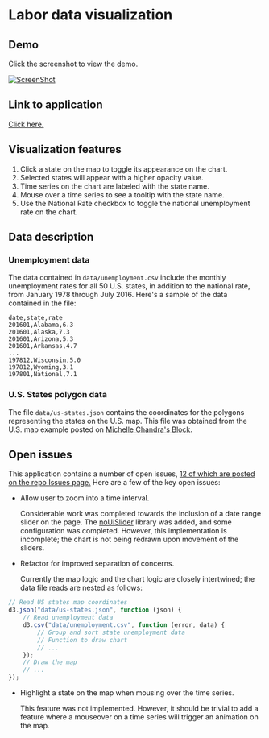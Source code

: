 # Labor data visualization

## Demo

Click the screenshot to view the demo.

[![ScreenShot](https://raw.githubusercontent.com/jsorbo/labor-data-vis/master/media/p1.jeff.sorbo.png)](https://youtu.be/bLNU7d88GBE)

## Link to application

[Click here.](https://jsorbo.github.io)

## Visualization features

1. Click a state on the map to toggle its appearance on the chart.
2. Selected states will appear with a higher opacity value.
3. Time series on the chart are labeled with the state name.
4. Mouse over a time series to see a tooltip with the state name.
5. Use the National Rate checkbox to toggle the national unemployment rate on the chart.

## Data description

### Unemployment data

The data contained in `data/unemployment.csv` include the monthly unemployment rates for all 50
U.S. states, in addition to the national rate, from January 1978 through July 2016. Here's a sample
of the data contained in the file:

```
date,state,rate
201601,Alabama,6.3
201601,Alaska,7.3
201601,Arizona,5.3
201601,Arkansas,4.7
...
197812,Wisconsin,5.0
197812,Wyoming,3.1
197801,National,7.1
```

### U.S. States polygon data

The file `data/us-states.json` contains the coordinates for the polygons representing the states
on the U.S. map. This file was obtained from the U.S. map example posted on [Michelle Chandra's Block](http://bl.ocks.org/michellechandra/0b2ce4923dc9b5809922).

## Open issues

This application contains a number of open issues, [12 of which are posted on the repo Issues page.](https://github.com/jsorbo/jsorbo.github.io/issues) 
Here are a few of the key open issues:

* Allow user to zoom into a time interval.

    Considerable work was completed towards the inclusion of a date range slider on the page. 
    The [noUiSlider](https://refreshless.com/nouislider/) library was added, and some configuration 
    was completed. However, this implementation is incomplete; the chart is not being redrawn upon
    movement of the sliders.

* Refactor for improved separation of concerns.

    Currently the map logic and the chart logic are closely intertwined; the data file reads are nested as follows:

```javascript
// Read US states map coordinates
d3.json("data/us-states.json", function (json) {
    // Read unemployment data
    d3.csv("data/unemployment.csv", function (error, data) {
        // Group and sort state unemployment data
        // Function to draw chart
        // ...
    });
    // Draw the map
    // ...
});
```

* Highlight a state on the map when mousing over the time series.

    This feature was not implemented. However, it should be trivial to add a feature where a
    mouseover on a time series will trigger an animation on the map.
